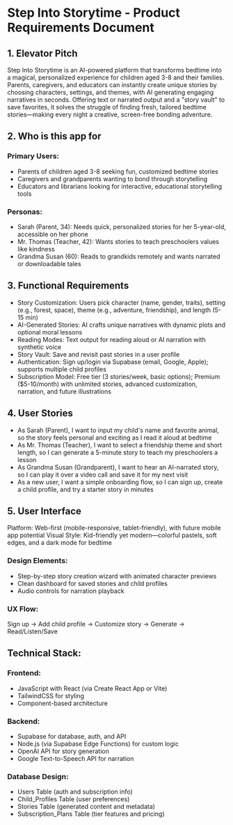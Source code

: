 # Step Into Storytime - Product Requirements Document

## 1. Elevator Pitch

Step Into Storytime is an AI-powered platform that transforms bedtime into a magical, personalized experience for children aged 3-8 and their families. Parents, caregivers, and educators can instantly create unique stories by choosing characters, settings, and themes, with AI generating engaging narratives in seconds. Offering text or narrated output and a "story vault" to save favorites, it solves the struggle of finding fresh, tailored bedtime stories—making every night a creative, screen-free bonding adventure.

## 2. Who is this app for

### Primary Users:

- Parents of children aged 3-8 seeking fun, customized bedtime stories
- Caregivers and grandparents wanting to bond through storytelling
- Educators and librarians looking for interactive, educational storytelling tools

### Personas:

- Sarah (Parent, 34): Needs quick, personalized stories for her 5-year-old, accessible on her phone
- Mr. Thomas (Teacher, 42): Wants stories to teach preschoolers values like kindness
- Grandma Susan (60): Reads to grandkids remotely and wants narrated or downloadable tales

## 3. Functional Requirements

- Story Customization: Users pick character (name, gender, traits), setting (e.g., forest, space), theme (e.g., adventure, friendship), and length (5-15 min)
- AI-Generated Stories: AI crafts unique narratives with dynamic plots and optional moral lessons
- Reading Modes: Text output for reading aloud or AI narration with synthetic voice
- Story Vault: Save and revisit past stories in a user profile
- Authentication: Sign up/login via Supabase (email, Google, Apple); supports multiple child profiles
- Subscription Model: Free tier (3 stories/week, basic options); Premium ($5-10/month) with unlimited stories, advanced customization, narration, and future illustrations

## 4. User Stories

- As Sarah (Parent), I want to input my child's name and favorite animal, so the story feels personal and exciting as I read it aloud at bedtime
- As Mr. Thomas (Teacher), I want to select a friendship theme and short length, so I can generate a 5-minute story to teach my preschoolers a lesson
- As Grandma Susan (Grandparent), I want to hear an AI-narrated story, so I can play it over a video call and save it for my next visit
- As a new user, I want a simple onboarding flow, so I can sign up, create a child profile, and try a starter story in minutes

## 5. User Interface

Platform: Web-first (mobile-responsive, tablet-friendly), with future mobile app potential
Visual Style: Kid-friendly yet modern—colorful pastels, soft edges, and a dark mode for bedtime

### Design Elements:

- Step-by-step story creation wizard with animated character previews
- Clean dashboard for saved stories and child profiles
- Audio controls for narration playback

### UX Flow:

Sign up → Add child profile → Customize story → Generate → Read/Listen/Save

## Technical Stack:

### Frontend:

- JavaScript with React (via Create React App or Vite)
- TailwindCSS for styling
- Component-based architecture

### Backend:

- Supabase for database, auth, and API
- Node.js (via Supabase Edge Functions) for custom logic
- OpenAI API for story generation
- Google Text-to-Speech API for narration

### Database Design:

- Users Table (auth and subscription info)
- Child_Profiles Table (user preferences)
- Stories Table (generated content and metadata)
- Subscription_Plans Table (tier features and pricing)
